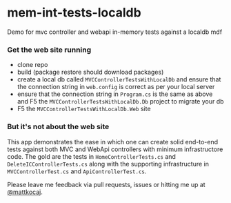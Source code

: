 # mem-int-tests-localdb

Demo for mvc controller and webapi in-memory tests against a localdb mdf 

### Get the web site running

* clone repo
* build (package restore should download packages)
* create a local db called `MVCControllerTestsWithLocalDb` and ensure that the connection string in `web.config` is correct as per your local server
* ensure that the connection string in `Program.cs` is the same as above and F5 the `MVCControllerTestsWithLocalDb.Db` project to migrate your db
* F5 the `MVCControllerTestsWithLocalDb.Web` site

### But it's not about the web site

This app demonstrates the ease in which one can create solid end-to-end tests against both MVC and WebApi controllers with minimum infrastructore code. The gold are the tests in `HomeControllerTests.cs` and `DeleteICControllerTests.cs` along with the supporting infrastructure in `MVCControllerTest.cs` and `ApiControllerTest.cs`.

Please leave me feedback via pull requests, issues or hitting me up at [@mattkocaj](https://twitter.com/mattkocaj).
